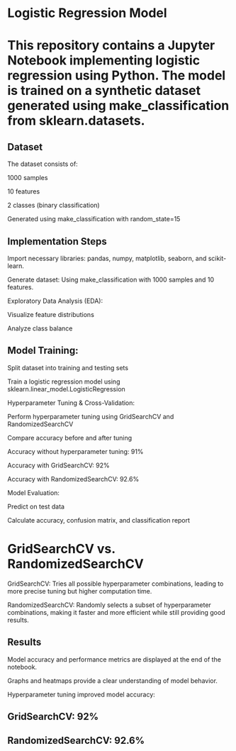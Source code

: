 # Logistic Regression Model



# This repository contains a Jupyter Notebook implementing logistic regression using Python. The model is trained on a synthetic dataset generated using make_classification from sklearn.datasets.

## Dataset

The dataset consists of:

1000 samples

10 features

2 classes (binary classification)

Generated using make_classification with random_state=15

## Implementation Steps

Import necessary libraries: pandas, numpy, matplotlib, seaborn, and scikit-learn.

Generate dataset: Using make_classification with 1000 samples and 10 features.

Exploratory Data Analysis (EDA):

Visualize feature distributions

Analyze class balance

## Model Training:

Split dataset into training and testing sets

Train a logistic regression model using sklearn.linear_model.LogisticRegression

Hyperparameter Tuning & Cross-Validation:

Perform hyperparameter tuning using GridSearchCV and RandomizedSearchCV

Compare accuracy before and after tuning

Accuracy without hyperparameter tuning: 91%

Accuracy with GridSearchCV: 92%

Accuracy with RandomizedSearchCV: 92.6%

Model Evaluation:

Predict on test data

Calculate accuracy, confusion matrix, and classification report



# GridSearchCV vs. RandomizedSearchCV

GridSearchCV: Tries all possible hyperparameter combinations, leading to more precise tuning but higher computation time.

RandomizedSearchCV: Randomly selects a subset of hyperparameter combinations, making it faster and more efficient while still providing good results.

## Results

Model accuracy and performance metrics are displayed at the end of the notebook.

Graphs and heatmaps provide a clear understanding of model behavior.

Hyperparameter tuning improved model accuracy:

## GridSearchCV: 92%

## RandomizedSearchCV: 92.6%
